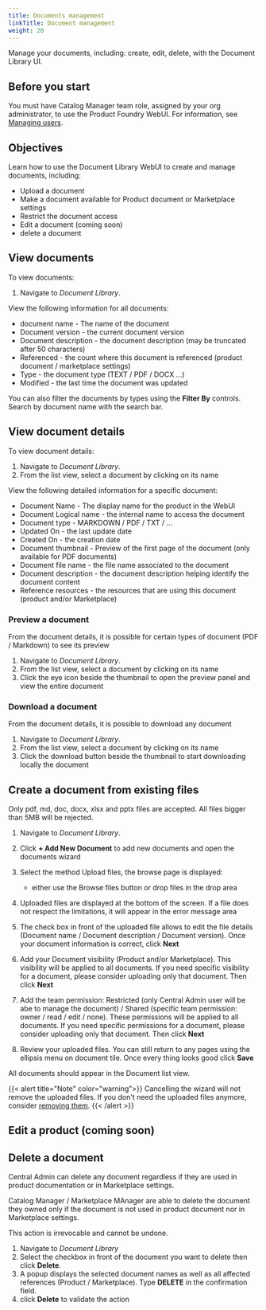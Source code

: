 ```yaml
---
title: Documents management
linkTitle: Document management
weight: 20
---
```


Manage your documents, including: create, edit, delete, with the Document Library UI.

## Before you start

You must have Catalog Manager team role, assigned by your org administrator, to use the Product Foundry WebUI. For information, see [Managing users](https://docs.axway.com/bundle/platform-management/page/docs/management_guide/organizations/managing_organizations/index.html#managing-users).

## Objectives

Learn how to use the Document Library WebUI to create and manage documents, including:

* Upload a document
* Make a document available for Product document or Marketplace settings
* Restrict the document access
* Edit a document (coming soon)
* delete a document

## View documents

To view documents:

1. Navigate to *Document Library*.

View the following information for all documents:

* document name - The name of the document
* Document version - the current document version
* Document description - the document description (may be truncated after 50 characters)
* Referenced - the count where this document is referenced (product document / marketplace settings)
* Type - the document type (TEXT / PDF / DOCX ...)
* Modified - the last time the document was updated

You can also filter the documents by types using the **Filter By** controls. Search by document name with the search bar.

## View document details

To view document details:

1. Navigate to *Document Library*.
2. From the list view, select a document by clicking on its name

View the following detailed information for a specific document:

* Document Name - The display name for the product in the WebUI
* Document Logical name - the internal name to access the document
* Document type - MARKDOWN / PDF / TXT / ...
* Updated On - the last update date
* Created On - the creation date
* Document thumbnail - Preview of the first page of the document (only available for PDF documents)
* Document file name - the file name associated to the document
* Document description - the document description helping identify the document content
* Reference resources - the resources that are using this document (product and/or Marketplace)

### Preview a document

From the document details, it is possible for certain types of document (PDF / Markdown) to see its preview

1. Navigate to *Document Library*.
2. From the list view, select a document by clicking on its name
3. Click the eye icon beside the thumbnail to open the preview panel and view the entire document

### Download a document

From the document details, it is possible to download any document

1. Navigate to *Document Library*.
2. From the list view, select a document by clicking on its name
3. Click the download button beside the thumbnail to start downloading locally the document

## Create a document from existing files

Only pdf, md, doc, docx, xlsx and pptx files are accepted. All files bigger than 5MB will be rejected.

1. Navigate to *Document Library*.
2. Click **+ Add New Document** to add new documents and open the documents wizard
3. Select the method Upload files, the browse page is displayed:

    * either use the Browse files button or drop files in the drop area

4. Uploaded files are displayed at the bottom of the screen. If a file does not respect the limitations, it will appear in the error message area
5. The check box in front of the uploaded file allows to edit the file details (Document name / Document description / Document version). Once your document information is correct, click **Next**
6. Add your Document visibility (Product and/or Marketplace). This visibility will be applied to all documents. If you need specific visibility for a document, please consider uploading only that document. Then click **Next**
7. Add the team permission: Restricted (only Central Admin user will be abe to manage the document) / Shared (specific team permission: owner / read / edit / none). These permissions will be applied to all documents. If you need specific permissions for a document, please consider uploading only that document. Then click **Next**
8. Review your uploaded files. You can still return to any pages using the ellipsis menu on document tile. Once every thing looks good click **Save**

All documents should appear in the Document list view.

{{< alert title="Note" color="warning">}}
Cancelling the wizard will not remove the uploaded files. If you don't need the uploaded files anymore, consider [removing them](#delete-a-document).
{{< /alert >}}

## Edit a product (coming soon)

## Delete a document

Central Admin can delete any document regardless if they are used in product documentation or in Marketplace settings.

Catalog Manager / Marketplace MAnager are able to delete the document they owned only if the document is not used in product document nor in Marketplace settings.

This action is irrevocable and cannot be undone.

1. Navigate to *Document Library*
2. Select the checkbox in front of the document you want to delete then click  **Delete**.
3. A popup displays the selected document names as well as all affected references (Product / Marketplace). Type **DELETE** in the confirmation field.
4. click **Delete** to validate the action

